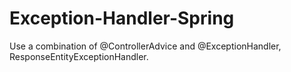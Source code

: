 # Exception-Handler-Spring
Use a combination of @ControllerAdvice and @ExceptionHandler, ResponseEntityExceptionHandler.
